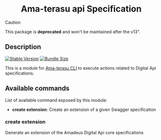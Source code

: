 <h1 align="center">Ama-terasu api Specification</h1>

> [!CAUTION]
> This package is **deprecated** and won't be maintained after the v13".

## Description

[![Stable Version](https://img.shields.io/npm/v/@o3r/amaterasu-api-spec?style=for-the-badge)](https://www.npmjs.com/package/@o3r/amaterasu-api-spec)
[![Bundle Size](https://img.shields.io/bundlephobia/min/@o3r/amaterasu-api-spec?color=green&style=for-the-badge)](https://www.npmjs.com/package/@o3r/amaterasu-api-spec)

This is a module for [Ama-terasu CLI](https://www.npmjs.com/package/@ama-terasu/cli) to execute actions related to Digital Api specifications.

## Available commands

List of available command exposed by this module:

* **create extension**: Create an extension of a given Swagger specification

### create extension

Generate an extension of the Amadeus Digital Api core specifications
